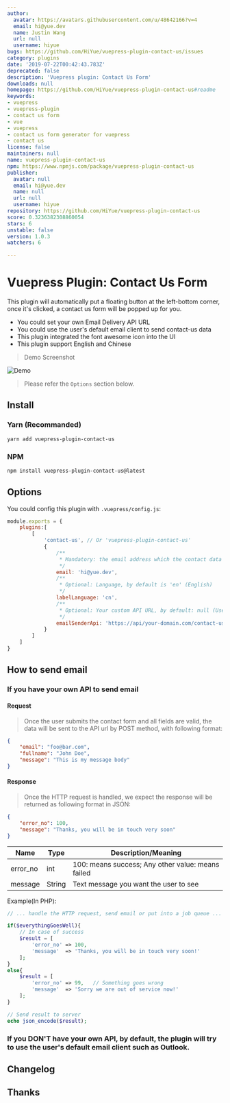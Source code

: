 ```yaml
---
author:
  avatar: https://avatars.githubusercontent.com/u/48642166?v=4
  email: hi@yue.dev
  name: Justin Wang
  url: null
  username: hiyue
bugs: https://github.com/HiYue/vuepress-plugin-contact-us/issues
category: plugins
date: '2019-07-22T00:42:43.783Z'
deprecated: false
description: 'Vuepress plugin: Contact Us Form'
downloads: null
homepage: https://github.com/HiYue/vuepress-plugin-contact-us#readme
keywords:
- vuepress
- vuepress-plugin
- contact us form
- vue
- vuepress
- contact us form generator for vuepress
- contact us
license: false
maintainers: null
name: vuepress-plugin-contact-us
npm: https://www.npmjs.com/package/vuepress-plugin-contact-us
publisher:
  avatar: null
  email: hi@yue.dev
  name: null
  url: null
  username: hiyue
repository: https://github.com/HiYue/vuepress-plugin-contact-us
score: 0.3236382308860054
stars: 6
unstable: false
version: 1.0.3
watchers: 6

---
```


# Vuepress Plugin: Contact Us Form

This plugin will automatically put a floating button at the left-bottom corner, once it's clicked, a contact us form will be popped up for you.

* You could set your own Email Delivery API URL
* You could use the user's default email client to send contact-us data
* This plugin integrated the font awesome icon into the UI
* This plugin support English and Chinese

> Demo Screenshot

![Demo](./assets/Capture.JPG)

> Please refer the `Options` section below.

## Install
### Yarn (Recommanded)
```bash
yarn add vuepress-plugin-contact-us
```
### NPM
```bash
npm install vuepress-plugin-contact-us@latest
```

## Options
You could config this plugin with `.vuepress/config.js`:
```javascript
module.exports = {
    plugins:[
        [
            'contact-us', // Or 'vuepress-plugin-contact-us'
            {
                /**
                 * Mandatory: the email address which the contact data will be sent
                 */
                email: 'hi@yue.dev',
                /**
                 * Optional: Language, by default is 'en' (English)
                 */
                labelLanguage: 'cn',
                /**
                 * Optional: Your custom API URL, by default: null (Use user's email client such as Outlook)
                 */
                emailSenderApi: 'https://api/your-domain.com/contact-us-handler'
            }
        ]
    ]
}
```

## How to send email
### If you have your own API to send email
#### Request
> Once the user submits the contact form and all fields are valid, the data will be sent to the API url by POST method, with following format:
```json
{
    "email": "foo@bar.com",
    "fullname": "John Doe",
    "message": "This is my message body"
}
```

#### Response
> Once the HTTP request is handled, we expect the response will be returned as following format in JSON:
```json
{
    "error_no": 100,
    "message": "Thanks, you will be in touch very soon"
}
```

Name | Type | Description/Meaning
---------|----------|---------
error_no | int | 100: means success; Any other value: means failed
message | String | Text message you want the user to see

Example(In PHP):
```php
// ... handle the HTTP request, send email or put into a job queue ...

if($everythingGoesWell){
    // In case of success
    $result = [
        'error_no' => 100,
        'message'  => 'Thanks, you will be in touch very soon!'
    ];
}
else{
    $result = [
        'error_no' => 99,   // Something goes wrong
        'message'  => 'Sorry we are out of service now!'
    ];
}

// Send result to server
echo json_encode($result);
```

### If you DON'T have your own API, by default, the plugin will try to use the user's default email client such as Outlook.

## Changelog

## Thanks
